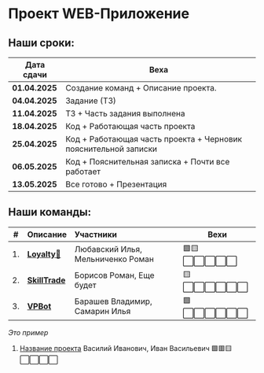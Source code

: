 # Проект WEB-Приложение
## Наши сроки:
| Дата сдачи    | Веха                                                                 |
|---------------|----------------------------------------------------------------------|
| **01.04.2025**| Создание команд + Описание проекта.                                  |
| **04.04.2025**| Задание (ТЗ)                                                         |
| **11.04.2025**| ТЗ + Часть задания выполнена                                         |
| **18.04.2025**| Код + Работающая часть проекта                                       |
| **25.04.2025**| Код + Работающая часть проекта + Черновик пояснительной записки      |
| **06.05.2025**| Код + Пояснительная записка + Почти все работает                     |
| **13.05.2025**| Все готово + Презентация                                             |

## Наши команды:
| # | Описание | Участники | Вехи |
|---|----------|:----------|------|
| 1. | **[Loyalty💸](./loyalty.md)** | Любавский Илья, Мельниченко Роман |🟩🟨⬜⬜⬜⬜⬜|
| 2. | **[SkillTrade](./skilltrade.md)** | Борисов Роман, Еще будет |🟨⬜⬜⬜⬜⬜⬜|
| 3. | **[VPBot]([./skilltrade.md](https://github.com/VovanDelion/VPBot/blob/master/readme.md))** | Барашев Владимир, Самарин Илья |🟩⬜⬜⬜⬜⬜⬜|


*Это пример* 
1. [Название проекта](./Ссылка_на_ридми.md) Василий Иванович, Иван Васильевич
   🟩🟥🟨⬜⬜⬜⬜
